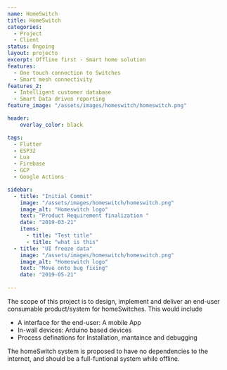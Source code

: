 ```yaml
---
name: HomeSwitch
title: HomeSwitch
categories:
  - Project
  - Client
status: Ongoing
layout: projecto
excerpt: Offline first - Smart home solution
features:
  - One touch connection to Switches
  - Smart mesh connectivity
features_2:
  - Intelligent customer database
  - Smart Data driven reporting 
feature_image: "/assets/images/homeswitch/homeswitch.png"

header: 
    overlay_color: black

tags:
  - Flutter
  - ESP32
  - Lua
  - Firebase
  - GCP
  - Google Actions

sidebar:
  - title: "Initial Commit"
    image: "/assets/images/homeswitch/homeswitch.png"
    image_alt: "Homeswitch logo"
    text: "Product Requirement finalization "
    date: "2019-03-21"
    items:
      - title: "Test title"
      - title: "what is this"
  - title: "UI freeze data"
    image: "/assets/images/homeswitch/homeswitch.png"
    image_alt: "Homeswitch logo"
    text: "Move onto bug fixing"
    date: "2019-05-21"
    
---
```


The scope of this project is to design, implement and deliver an end-user consumable product/system for homeSwitches. This would include
 - A interface for the end-user: A mobile App
 - In-wall devices: Arduino based devices
 - Process definations for Installation, mantaince and debugging

The homeSwitch system is proposed to have no dependencies to the internet, and should be a full-funtional system while offline.
